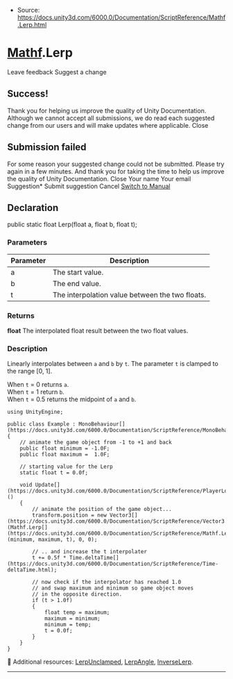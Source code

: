 * Source: https://docs.unity3d.com/6000.0/Documentation/ScriptReference/Mathf.Lerp.html

#  [Mathf](https://docs.unity3d.com/6000.0/Documentation/ScriptReference/Mathf.html).Lerp
Leave feedback
Suggest a change
## Success!
Thank you for helping us improve the quality of Unity Documentation. Although we cannot accept all submissions, we do read each suggested change from our users and will make updates where applicable.
Close
## Submission failed
For some reason your suggested change could not be submitted. Please <a>try again</a> in a few minutes. And thank you for taking the time to help us improve the quality of Unity Documentation.
Close
Your name Your email Suggestion* Submit suggestion
Cancel
[Switch to Manual](https://docs.unity3d.com/6000.0/Documentation/Manual/class-Mathf.html "Go to Mathf Component in the Manual")
## Declaration
public static float Lerp(float a, float b, float t); 
### Parameters
Parameter | Description  
---|---  
a | The start value.  
b | The end value.  
t | The interpolation value between the two floats.  
### Returns
**float** The interpolated float result between the two float values. 
### Description
Linearly interpolates between `a` and `b` by `t`.
The parameter `t` is clamped to the range [0, 1].  
  
When `t` = 0 returns `a`.   
When `t` = 1 return `b`.   
When `t` = 0.5 returns the midpoint of `a` and `b`.
```
using UnityEngine;  
  
public class Example : MonoBehaviour[](https://docs.unity3d.com/6000.0/Documentation/ScriptReference/MonoBehaviour.html)
{
    // animate the game object from -1 to +1 and back
    public float minimum = -1.0F;
    public float maximum =  1.0F;  
  
    // starting value for the Lerp
    static float t = 0.0f;  
  
    void Update[](https://docs.unity3d.com/6000.0/Documentation/ScriptReference/PlayerLoop.Update.html)()
    {
        // animate the position of the game object...
        transform.position = new Vector3[](https://docs.unity3d.com/6000.0/Documentation/ScriptReference/Vector3.html)(Mathf.Lerp[](https://docs.unity3d.com/6000.0/Documentation/ScriptReference/Mathf.Lerp.html)(minimum, maximum, t), 0, 0);  
  
        // .. and increase the t interpolater
        t += 0.5f * Time.deltaTime[](https://docs.unity3d.com/6000.0/Documentation/ScriptReference/Time-deltaTime.html);  
  
        // now check if the interpolator has reached 1.0
        // and swap maximum and minimum so game object moves
        // in the opposite direction.
        if (t > 1.0f)
        {
            float temp = maximum;
            maximum = minimum;
            minimum = temp;
            t = 0.0f;
        }
    }
}

```

Additional resources: [LerpUnclamped](https://docs.unity3d.com/6000.0/Documentation/ScriptReference/Mathf.LerpUnclamped.html), [LerpAngle](https://docs.unity3d.com/6000.0/Documentation/ScriptReference/Mathf.LerpAngle.html), [InverseLerp](https://docs.unity3d.com/6000.0/Documentation/ScriptReference/Mathf.InverseLerp.html).
* * *
